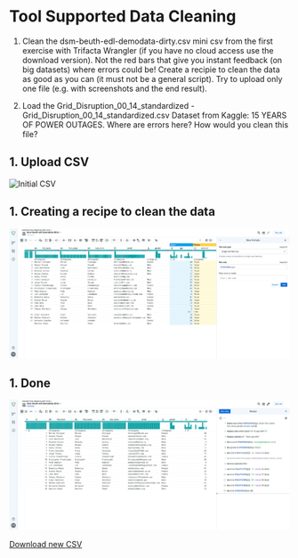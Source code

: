 # Tool Supported Data Cleaning

1. Clean the dsm-beuth-edl-demodata-dirty.csv mini csv from the first exercise with Trifacta Wrangler (if you have no cloud access use the download version).
Not the red bars that give you instant feedback (on big datasets) where errors could be!
Create a recipie to clean the data as good as you can (it must not be a general script). Try to upload only one file (e.g. with screenshots and the end result).

2. Load the Grid_Disruption_00_14_standardized - Grid_Disruption_00_14_standardized.csv Dataset from Kaggle: 15 YEARS OF POWER OUTAGES. Where are errors here? How would you clean this file?

## 1. Upload CSV

![Initial CSV](./assets/1_initialCSV.png)

## 1.  Creating a recipe to clean the data

![While cleaning](./assets/2_whileCleaning.png)

## 1. Done

![Done](./assets/3_done.png)

[Download new CSV](./assets/cleaned.csv)
